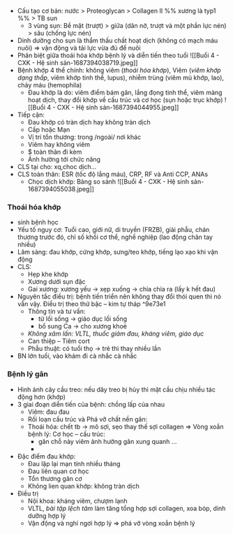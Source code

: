 - Cấu tạo cơ bản: nước > Proteoglycan > Collagen II %% xương là typ1 %% > TB sun
	- 3 vùng sụn: Bề mặt (trượt) > giữa (dãn nở, trượt và một phần lực nén) > sâu (chống lực nén)
- Dinh dưỡng cho sụn là thẩm thấu chất hoạt dịch (không có mạch máu nuôi) => vận động và tải lực vừa đủ để nuôi
- Phân biệt giữa thoái hóa khớp bệnh lý và diễn tiến theo tuổi
![[Buổi 4 - CXK - Hệ sinh sản-1687394038719.jpeg]]
- Bệnh khớp 4 thể chính: không viêm (_thoái hóa khớp_), Viêm (_viêm khớp dạng thấp_, viêm khớp tinh thể, lupus), nhiễm trùng (viêm mủ khớp, lao), chảy máu (hemophila)
	- Đau khớp là do: viêm điểm bám gân, lắng đọng tinh thể, viêm màng hoạt dịch, thay đổi khớp về cấu trúc và cơ học (sụn hoặc trục khớp)
![[Buổi 4 - CXK - Hệ sinh sản-1687394044955.jpeg]]
- Tiếp cận:      
	- Đau khớp có tràn dịch hay không tràn dịch
	- Cấp hoặc Mạn
	- Vị trí tổn thương: trong /ngoài/ nơi khác
	- Viêm hay không viêm
	- $ toàn thân đi kèm
	- Ảnh hường tới chức năng
- CLS tại cho: xq,choc dịch…
- CLS toàn thân: ESR (tốc độ lắng máu), CRP, RF và Anti CCP, ANAs
	- Chọc dịch khớp: Bảng so sánh
![[Buổi 4 - CXK - Hệ sinh sản-1687394055038.jpeg]]
### Thoái hóa khớp
- sinh bệnh học
- Yếu tố nguy cơ: Tuổi cao, giới nữ, di truyền (FRZB), giải phẫu, chán thương trước đó, chỉ số khối cơ thể, nghề nghiệp (lao động chân tay nhiều)
- Lâm sàng: đau khớp, cứng khớp, sưng/teo khớp, tiếng lạo xạo khi vận động
- CLS:
	- Hẹp khe khớp
	- Xương dưới sụn đặc
	- Gai xương: xương yếu -> xẹp xuống -> chỉa chỉa ra (lấy k hết đau)
- Nguyên tắc điều trị: bệnh tiến triển nên không thay đổi thói quen thì nó vẫn vậy. Điều trị theo thứ bậc – kim tự tháp ^9e73e1
	- Thông tin và tư vấn:
		- từ lối sống -> giáo dục lối sống
		- bổ sung Ca -> cho xương khoẻ
	- _Không xâm lấn: VLTL, thuốc giảm đau, kháng viêm, giáo dục_
	- Can thiệp – Tiêm cort
	- Phẫu thuật: có tuổi thọ -> trẻ thì thay nhiều lần
- BN lớn tuổi, vào khám đi cà nhắc cà nhắc

### Bệnh lý gân
- Hình ảnh cây cầu treo: nếu dây treo bị hủy thì mặt cầu chịu nhiều tác động hơn (khớp)
- 3 giai đoạn diễn tiến của bệnh: chồng lấp của nhau
	- Viêm: đau đau
	- Rối loạn cấu trúc và Phá vỡ chất nền gân: 
	- Thoái hóa: chết tb -> mô sợi, sẹo thay thế sợi collagen
	=> Vòng xoắn bệnh lý: Cơ học – cấu trúc:
		- gân chỗ này viêm ảnh hưởng gân xung quanh …
		- 
- Đặc điểm đau khớp:
	- Đau lặp lại mạn tính nhiều tháng
	- Đau liên quan cơ học
	- Tổn thương gân cơ
	- Không lien quan khớp: không tràn dịch
- Điều trị
	- Nội khoa: kháng viêm, chượm lạnh
	- VLTL, _bài tập lệch tâm_ làm tăng tổng hợp sợi collagen, xoa bóp, dinh dưỡng hợp lý
	- Vận động và nghỉ ngơi hợp lý => phá vỡ vòng xoắn bệnh lý
